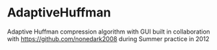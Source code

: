 # AdaptiveHuffman
Adaptive Huffman compression algorithm with GUI built in collaboration with https://github.com/nonedark2008 during Summer practice in 2012
